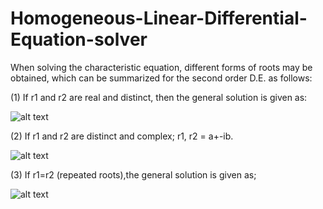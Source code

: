# Homogeneous-Linear-Differential-Equation-solver
When solving the characteristic equation, different forms of roots may be
obtained, which can be summarized for the second order D.E. as follows: 

(1) If r1 and r2 are real and distinct, then the general solution is given as:


![alt text](https://i.imgur.com/uqFgCPh.jpg)

(2) If r1 and r2 are distinct and complex; r1, r2 = a+-ib.


![alt text](https://i.imgur.com/Mqmm3la.jpg)


(3) If r1=r2 (repeated roots),the general solution is given as;


![alt text](https://i.imgur.com/rbiG5pe.jpg)


